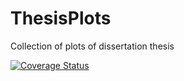 # ThesisPlots
Collection of plots of dissertation thesis

[![Coverage Status](https://coveralls.io/repos/github/JoranAngevaare/thesis_plots/badge.svg?branch=master)](https://coveralls.io/github/JoranAngevaare/thesis_plots?branch=master)
